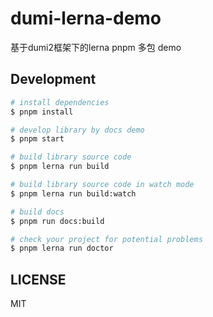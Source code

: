 # dumi-lerna-demo

基于dumi2框架下的lerna pnpm 多包 demo

## Development

```bash
# install dependencies
$ pnpm install

# develop library by docs demo
$ pnpm start

# build library source code
$ pnpm lerna run build

# build library source code in watch mode
$ pnpm lerna run build:watch

# build docs
$ pnpm run docs:build

# check your project for potential problems
$ pnpm lerna run doctor
```

## LICENSE

MIT
